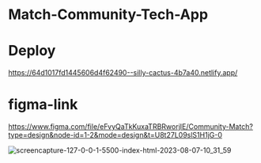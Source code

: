 # Match-Community-Tech-App
# Deploy 
https://64d1017fd1445606d4f62490--silly-cactus-4b7a40.netlify.app/
# figma-link 
https://www.figma.com/file/eFvyQaTkKuxaTRBRworjIE/Community-Match?type=design&node-id=1-2&mode=design&t=U8t27L09slS1H1jG-0

![screencapture-127-0-0-1-5500-index-html-2023-08-07-10_31_59](https://github.com/mharizanova8703/Match-Community-Tech-App/assets/85656320/2dec109f-22c0-4227-bfc1-52dc713a0d11)

